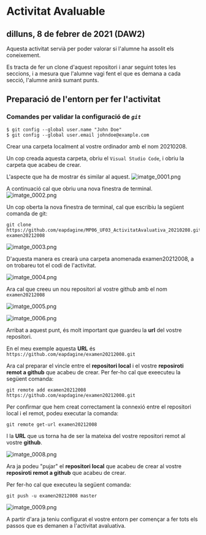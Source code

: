 # Activitat Avaluable

## dilluns, 8 de febrer de 2021 (DAW2)

Aquesta activitat servià per poder valorar si l'alumne ha assolit els coneixement.

Es tracta de fer un clone d'aquest repositori i anar seguint totes les seccions, i a mesura que l'alumne vagi fent el que es demana a cada secció, l'alumne anirà sumant punts.

## Preparació de l'entorn per fer l'activitat

### Comandes per validar la configuració de ***```git```***
```git
$ git config --global user.name "John Doe"
$ git config --global user.email johndoe@example.com
```

Crear una carpeta localment al vostre ordinador amb el nom 20210208.

Un cop creada aquesta carpeta, obriu el ```Visual Studio Code```, i obriu la carpeta que acabeu de crear.

L'aspecte que ha de mostrar és similar al aquest.
![imatge_0001.png](imatges\imatge_0001.png)


A continuació cal que obriu una nova finestra de terminal.
![imatge_0002.png](imatges\imatge_0002.png)


Un cop oberta la nova finestra de terminal, cal que escribiu la següent comanda de git:

``` git
git clone https://github.com/eapdagine/MP06_UF03_ActivitatAvaluativa_20210208.git examen20212008
```


![imatge_0003.png](imatges\imatge_0003.png)


D'aquesta manera es crearà una carpeta anomenada examen20212008, a on trobareu tot el codi de l'activitat.

![imatge_0004.png](imatges\imatge_0004.png)

Ara cal que creeu un nou repositori al vostre github amb el nom ```examen20212008```

![imatge_0005.png](imatges\imatge_0005.png)

![imatge_0006.png](imatges\imatge_0006.png)

Arribat a aquest punt, és molt important que guardeu la **url** del vostre repositori.

En el meu exemple aquesta **URL** és ```https://github.com/eapdagine/examen20212008.git```

Ara cal preparar el vincle entre el **repositori local** i el vostre **reposiroti remot a github** que acabeu de crear. Per fer-ho cal que exeecuteu la següent comanda:

``` git
git remote add examen20212008 https://github.com/eapdagine/examen20212008.git
```

Per confirmar que hem creat correctament la connexió entre el repositori local i el remot, podeu executar la comanda:

```git
git remote get-url examen20212008
```

I la **URL** que us torna ha de ser la mateixa del vostre repositori remot al vostre **github**. 

![imatge_0008.png](imatges\imatge_0008.png)

Ara ja podeu "pujar" el **repositori local** que acabeu de crear al vostre **reposiroti remot a github** que acabeu de crear.

Per fer-ho cal que executeu la següent comanda:

```git
git push -u examen20212008 master
```

![imatge_0009.png](imatges\imatge_0009.png)

A partir d'ara ja teniu configurat el vostre entorn per començar a fer tots els passos que es demanen a l'activitat avaluativa.


